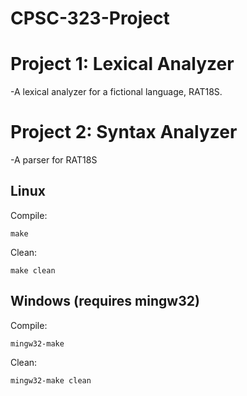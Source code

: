 # CPSC-323-Project

<h1>Project 1: Lexical Analyzer</h1>

-A lexical analyzer for a fictional language, RAT18S.

<h1>Project 2: Syntax Analyzer</h1>

-A parser for RAT18S


<h2>Linux</h2>

Compile:
```
make
```
Clean:
```
make clean
```

<h2>Windows (requires mingw32)</h2>

Compile:
```
mingw32-make
```
Clean:
```
mingw32-make clean
```


